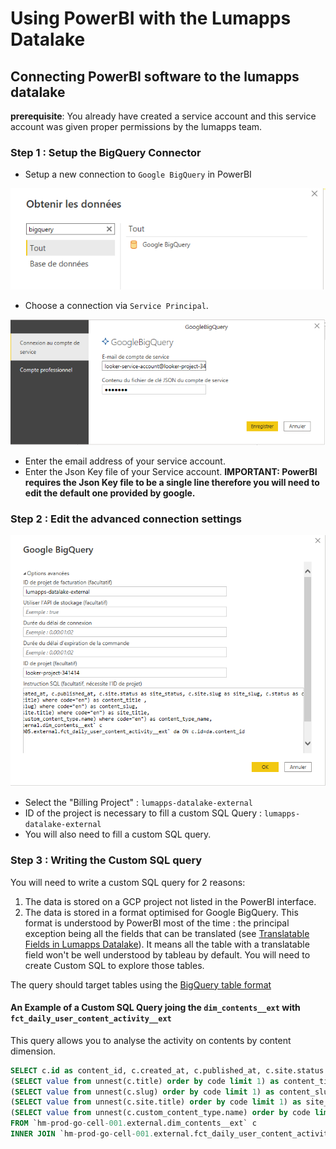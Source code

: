 # Using PowerBI with the Lumapps Datalake

## Connecting PowerBI software to the lumapps datalake

**prerequisite**: You already have created a service account and this service account was given proper permissions by the lumapps team.


### Step 1 : Setup the BigQuery Connector

- Setup a new connection to `Google BigQuery` in PowerBI

![connector](assets/1-connector.png)

- Choose a connection via `Service Principal`.

![service account](assets/2-service-account.png)

- Enter the email address of your service account.
- Enter the Json Key file of your Service account.
**IMPORTANT: PowerBI requires the Json Key file to be a single line therefore you will need to edit the default one provided by google.**

### Step 2 : Edit the advanced connection settings

![advanced settings](assets/3-settings.png)
- Select the "Billing Project" : `lumapps-datalake-external`
- ID of the project is necessary to fill a custom SQL Query : `lumapps-datalake-external`
- You will also need to fill a custom SQL query.


### Step 3 : Writing the Custom SQL query

You will need to write a custom SQL query for 2 reasons:
1. The data is stored on a GCP project not listed in the PowerBI interface. 
2. The data is stored in a format optimised for Google BigQuery. This format is understood by PowerBI most of the time :
the principal exception being all the fields that can be translated (see [Translatable Fields in Lumapps Datalake](../bigquery-specifics.md)).
It means all the table with a translatable field won't be well understood by tableau by default. You will need to create Custom SQL to explore those tables.

The query should target tables using the [BigQuery table format](../bigquery-specifics.md)

#### An Example of a Custom SQL Query joing the `dim_contents__ext` with `fct_daily_user_content_activity__ext`

This query allows you to analyse the activity on contents by content dimension.

``` sql
SELECT c.id as content_id, c.created_at, c.published_at, c.site.status as site_status, c.site.slug as site_slug, c.status as content_status,   da.date as performed_on, da.nb_content_comments, da.nb_content_likes, da.nb_content_views, da.user_id,
(SELECT value from unnest(c.title) order by code limit 1) as content_title ,
(SELECT value from unnest(c.slug) order by code limit 1) as content_slug,
(SELECT value from unnest(c.site.title) order by code limit 1) as site_title,
(SELECT value from unnest(c.custom_content_type.name) order by code limit 1) as content_type_name,
FROM `hm-prod-go-cell-001.external.dim_contents__ext` c
INNER JOIN `hm-prod-go-cell-001.external.fct_daily_user_content_activity__ext` da ON c.id=da.content_id
```

